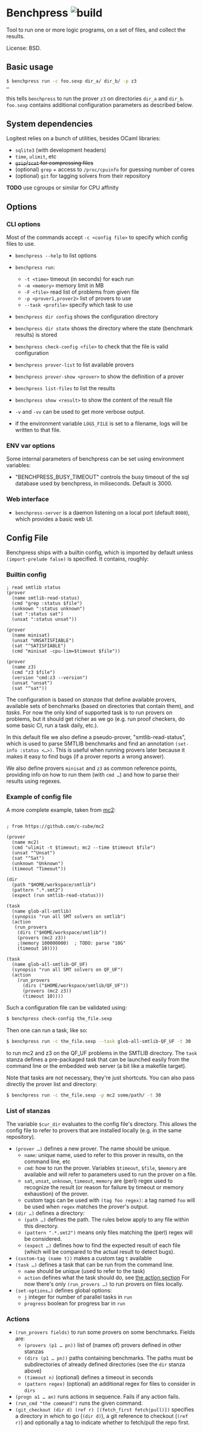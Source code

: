 # Benchpress ![build](https://github.com/sneeuwballen/benchpress/workflows/build/badge.svg)

Tool to run one or more logic programs, on a set of files, and collect the
results.

License: BSD.

## Basic usage

```sh
$ benchpress run -c foo.sexp dir_a/ dir_b/ -p z3
…
```

this tells `benchpress` to run the prover `z3` on directories `dir_a`
and `dir_b`. `foo.sexp` contains additional configuration parameters
as described below.

## System dependencies

Logitest relies on a bunch of utilities, besides OCaml libraries:

- `sqlite3` (with development headers)
- `time`, `ulimit`, etc
- ~~`gzip`/`zcat` for compressing files~~
- (optional) `grep` + access to `/proc/cpuinfo` for guessing number of cores
- (optional) `git` for tagging solvers from their repository

**TODO** use cgroups or similar for CPU affinity

## Options

### CLI options

Most of the commands accept `-c <config file>` to specify which config files to use.

- `benchpress --help` to list options
- `benchpress run`:
  * `-t <time>` timeout (in seconds) for each run
  * `-m <memory>` memory limit in MB
  * `-F <file>` read list of problems from given file
  * `-p <prover1,prover2>` list of provers to use
  * `--task <profile>` specify which task to use
- `benchpress dir config` shows the configuration directory
- `benchpress dir state` shows the directory where the state (benchmark results) is stored
- `benchpress check-config <file>` to check that the file is valid configuration
- `benchpress prover-list` to list available provers
- `benchpress prover-show <prover>` to show the definition of a prover
- `benchpress list-files` to list the results
- `benchpress show <result>` to show the content of the result file

- `-v` and `-vv` can be used to get more verbose output.
- if the environment variable `LOGS_FILE` is set to a filename, logs will be
  written to that file.

### ENV var options

Some internal parameters of benchpress can be set using environment variables:

- "BENCHPRESS_BUSY_TIMEOUT" controls the busy timeout of the sql database used
  by benchpress, in miliseconds. Default is 3000.



### Web interface

- `benchpress-server` is a daemon listening on a local port (default `8080`),
  which provides a basic web UI.

## Config File

Benchpress ships with a builtin config, which is imported by default
unless `(import-prelude false)` is specified. It contains, roughly:

### Builtin config

```sexp
; read smtlib status
(prover
  (name smtlib-read-status)
  (cmd "grep :status $file")
  (unknown ":status unknown")
  (sat ":status sat")
  (unsat ":status unsat"))

(prover
  (name minisat)
  (unsat "UNSATISFIABLE")
  (sat "^SATISFIABLE")
  (cmd "minisat -cpu-lim=$timeout $file"))

(prover
  (name z3)
  (cmd "z3 $file")
  (version "cmd:z3 --version")
  (unsat "unsat")
  (sat "^sat"))
```

The configuration is based on _stanzas_ that define available provers, available
sets of benchmarks (based on directories that contain  them), and _tasks_.
For now the only kind of supported task is to run provers on problems,
but it should get richer as we go (e.g. run proof checkers, do some basic CI,
run a task daily, etc.).

In this default file we also define a pseudo-prover, "smtlib-read-status",
which is used to parse SMTLIB benchmarks and find an annotation
`(set-info :status <…>)`. This is useful when running provers later
because it makes it easy to find bugs (if a prover reports a wrong answer).

We also define provers `minisat` and `z3` as common reference points,
providing info on how to run them (with `cmd …`) and how to parse their
results using regexes.

### Example of config file

A more complete example, taken from [mc2](https://github.com/c-cube/mc2):

```sexp

; from https://github.com/c-cube/mc2

(prover
  (name mc2)
  (cmd "ulimit -t $timeout; mc2 --time $timeout $file")
  (unsat "^Unsat")
  (sat "^Sat")
  (unknown "Unknown")
  (timeout "Timeout"))

(dir
  (path "$HOME/workspace/smtlib")
  (pattern ".*.smt2")
  (expect (run smtlib-read-status)))

(task
  (name glob-all-smtlib)
  (synopsis "run all SMT solvers on smtlib")
  (action
   (run_provers
    (dirs ("$HOME/workspace/smtlib"))
    (provers (mc2 z3))
    ;(memory 100000000)  ; TODO: parse "10G"
    (timeout 10))))

(task
  (name glob-all-smtlib-QF_UF)
  (synopsis "run all SMT solvers on QF_UF")
  (action
    (run_provers
      (dirs ("$HOME/workspace/smtlib/QF_UF"))
      (provers (mc2 z3))
      (timeout 10))))
```

Such a configuration file can be validated using:

```sh
$ benchpress check-config the_file.sexp
```

Then one can run a task, like so:
```sh
$ benchpress run -c the_file.sexp --task glob-all-smtlib-QF_UF -t 30
```
to run mc2 and z3 on the QF_UF problems in the SMTLIB directory.
The `task` stanza defines a pre-packaged task that can be launched easily
from the command line or the embedded web server (a bit like a makefile target).

Note that tasks are not necessary, they're just shortcuts. You can also
pass directly the prover list and directory:

```sh
$ benchpress run -c the_file.sexp -p mc2 some/path/ -t 30
```

### List of stanzas

The variable `$cur_dir` evaluates to the config file's directory. This allows
the config file to refer to provers that are installed locally (e.g. in the
same repository).

- `(prover …)` defines a new prover. The name should be unique.
  * `name`: unique name, used to refer to this prover in results, on the command line, etc
  * `cmd`: how to run the prover. Variables `$timeout`, `$file`, `$memory` are
    available and will refer to parameters used to run the prover on a file.
  * `sat`, `unsat`, `unknown`, `timeout`, `memory` are (perl) regex used to recognize
    the result (or reason for failure by timeout or memory exhaustion) of the prover.
  * custom tags can be used with `(tag foo regex)`: a tag named `foo` will be
    used when `regex` matches the prover's output.
- `(dir …)` defines a directory:
  * `(path …)` defines the path. The rules below apply to any file within this directory.
  * `(pattern ".*.smt2")` means only files matching the (perl) regex will be considered.
  * `(expect …)` defines how to find the expected result of each file (which will
    be compared to the actual result to detect bugs).
- `(custom-tag (name t))` makes a custom tag `t` available
- `(task …)` defines a task that can be run from the command line.
  * `name` should be unique (used to refer to the task)
  * `action` defines what the task should do, see [the action section](#actions)
    For now there's only `(run_provers …)` to run provers on files locally.
- `(set-options…)` defines global options:
  * `j` integer for number of parallel tasks in `run`
  * `progress` boolean for progress bar in `run`

### Actions

- `(run_provers fields)` to run some provers on some benchmarks. Fields are:
  * `(provers (p1 … pn))` list of (names of) provers defined in other stanzas
  * `(dirs (p1 … pn))` paths containing benchmarks. The paths must be subdirectories
    of already defined directories (see the `dir` stanza above)
  * `(timeout n)` (optional) defines a timeout in seconds
  * `(pattern regex)` (optional) an additional regex for files to consider in `dirs`
- `(progn a1 … an)` runs actions in sequence. Fails if any action fails.
- `(run_cmd "the command")` runs the given command.
- `(git_checkout (dir d) (ref r) [(fetch_first fetch|pull)])` specifies
  a directory in which to go (`(dir d)`), a git reference to checkout (`(ref r)`)
  and optionally a tag to indicate whether to fetch/pull the repo first.
